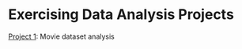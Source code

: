 # Exercising Data Analysis Projects

[Project 1](https://github.com/cuongpham24/Data-science-projects/tree/master/Project_01_Movie_Exploration): Movie dataset analysis  